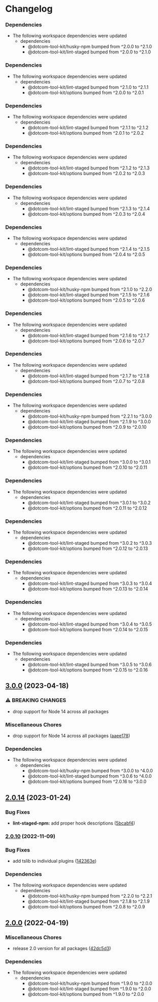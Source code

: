 # Changelog

### Dependencies

* The following workspace dependencies were updated
  * dependencies
    * @dotcom-tool-kit/husky-npm bumped from ^2.0.0 to ^2.1.0
    * @dotcom-tool-kit/lint-staged bumped from ^2.0.0 to ^2.1.0

### Dependencies

* The following workspace dependencies were updated
  * dependencies
    * @dotcom-tool-kit/lint-staged bumped from ^2.1.0 to ^2.1.1
    * @dotcom-tool-kit/options bumped from ^2.0.0 to ^2.0.1

### Dependencies

* The following workspace dependencies were updated
  * dependencies
    * @dotcom-tool-kit/lint-staged bumped from ^2.1.1 to ^2.1.2
    * @dotcom-tool-kit/options bumped from ^2.0.1 to ^2.0.2

### Dependencies

* The following workspace dependencies were updated
  * dependencies
    * @dotcom-tool-kit/lint-staged bumped from ^2.1.2 to ^2.1.3
    * @dotcom-tool-kit/options bumped from ^2.0.2 to ^2.0.3

### Dependencies

* The following workspace dependencies were updated
  * dependencies
    * @dotcom-tool-kit/lint-staged bumped from ^2.1.3 to ^2.1.4
    * @dotcom-tool-kit/options bumped from ^2.0.3 to ^2.0.4

### Dependencies

* The following workspace dependencies were updated
  * dependencies
    * @dotcom-tool-kit/lint-staged bumped from ^2.1.4 to ^2.1.5
    * @dotcom-tool-kit/options bumped from ^2.0.4 to ^2.0.5

### Dependencies

* The following workspace dependencies were updated
  * dependencies
    * @dotcom-tool-kit/husky-npm bumped from ^2.1.0 to ^2.2.0
    * @dotcom-tool-kit/lint-staged bumped from ^2.1.5 to ^2.1.6
    * @dotcom-tool-kit/options bumped from ^2.0.5 to ^2.0.6

### Dependencies

* The following workspace dependencies were updated
  * dependencies
    * @dotcom-tool-kit/lint-staged bumped from ^2.1.6 to ^2.1.7
    * @dotcom-tool-kit/options bumped from ^2.0.6 to ^2.0.7

### Dependencies

* The following workspace dependencies were updated
  * dependencies
    * @dotcom-tool-kit/lint-staged bumped from ^2.1.7 to ^2.1.8
    * @dotcom-tool-kit/options bumped from ^2.0.7 to ^2.0.8

### Dependencies

* The following workspace dependencies were updated
  * dependencies
    * @dotcom-tool-kit/husky-npm bumped from ^2.2.1 to ^3.0.0
    * @dotcom-tool-kit/lint-staged bumped from ^2.1.9 to ^3.0.0
    * @dotcom-tool-kit/options bumped from ^2.0.9 to ^2.0.10

### Dependencies

* The following workspace dependencies were updated
  * dependencies
    * @dotcom-tool-kit/lint-staged bumped from ^3.0.0 to ^3.0.1
    * @dotcom-tool-kit/options bumped from ^2.0.10 to ^2.0.11

### Dependencies

* The following workspace dependencies were updated
  * dependencies
    * @dotcom-tool-kit/lint-staged bumped from ^3.0.1 to ^3.0.2
    * @dotcom-tool-kit/options bumped from ^2.0.11 to ^2.0.12

### Dependencies

* The following workspace dependencies were updated
  * dependencies
    * @dotcom-tool-kit/lint-staged bumped from ^3.0.2 to ^3.0.3
    * @dotcom-tool-kit/options bumped from ^2.0.12 to ^2.0.13

### Dependencies

* The following workspace dependencies were updated
  * dependencies
    * @dotcom-tool-kit/lint-staged bumped from ^3.0.3 to ^3.0.4
    * @dotcom-tool-kit/options bumped from ^2.0.13 to ^2.0.14

### Dependencies

* The following workspace dependencies were updated
  * dependencies
    * @dotcom-tool-kit/lint-staged bumped from ^3.0.4 to ^3.0.5
    * @dotcom-tool-kit/options bumped from ^2.0.14 to ^2.0.15

### Dependencies

* The following workspace dependencies were updated
  * dependencies
    * @dotcom-tool-kit/lint-staged bumped from ^3.0.5 to ^3.0.6
    * @dotcom-tool-kit/options bumped from ^2.0.15 to ^2.0.16

## [3.0.0](https://github.com/Financial-Times/dotcom-tool-kit/compare/lint-staged-npm-v2.0.18...lint-staged-npm-v3.0.0) (2023-04-18)


### ⚠ BREAKING CHANGES

* drop support for Node 14 across all packages

### Miscellaneous Chores

* drop support for Node 14 across all packages ([aaee178](https://github.com/Financial-Times/dotcom-tool-kit/commit/aaee178b535a51f9c75a882d78ffd8e8aa3eac60))


### Dependencies

* The following workspace dependencies were updated
  * dependencies
    * @dotcom-tool-kit/husky-npm bumped from ^3.0.0 to ^4.0.0
    * @dotcom-tool-kit/lint-staged bumped from ^3.0.6 to ^4.0.0
    * @dotcom-tool-kit/options bumped from ^2.0.16 to ^3.0.0

## [2.0.14](https://github.com/Financial-Times/dotcom-tool-kit/compare/lint-staged-npm-v2.0.13...lint-staged-npm-v2.0.14) (2023-01-24)


### Bug Fixes

* **lint-staged-npm:** add proper hook descriptions ([5bcabf4](https://github.com/Financial-Times/dotcom-tool-kit/commit/5bcabf4a954ef3f67b69bb5c4a5100602c9decda))

### [2.0.10](https://github.com/Financial-Times/dotcom-tool-kit/compare/lint-staged-npm-v2.0.9...lint-staged-npm-v2.0.10) (2022-11-09)


### Bug Fixes

* add tslib to individual plugins ([142363e](https://github.com/Financial-Times/dotcom-tool-kit/commit/142363edb2a82ebf4dc3c8e1b392888ebfd7dc89))


### Dependencies

* The following workspace dependencies were updated
  * dependencies
    * @dotcom-tool-kit/husky-npm bumped from ^2.2.0 to ^2.2.1
    * @dotcom-tool-kit/lint-staged bumped from ^2.1.8 to ^2.1.9
    * @dotcom-tool-kit/options bumped from ^2.0.8 to ^2.0.9

## [2.0.0](https://github.com/Financial-Times/dotcom-tool-kit/compare/lint-staged-npm-v1.9.0...lint-staged-npm-v2.0.0) (2022-04-19)


### Miscellaneous Chores

* release 2.0 version for all packages ([42dc5d3](https://github.com/Financial-Times/dotcom-tool-kit/commit/42dc5d39bf330b9bca4121d062470904f9c6918d))


### Dependencies

* The following workspace dependencies were updated
  * dependencies
    * @dotcom-tool-kit/husky-npm bumped from ^1.9.0 to ^2.0.0
    * @dotcom-tool-kit/lint-staged bumped from ^1.9.0 to ^2.0.0
    * @dotcom-tool-kit/options bumped from ^1.9.0 to ^2.0.0
